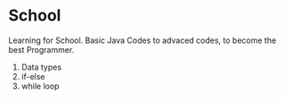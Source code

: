 # School
Learning for School. Basic Java Codes to advaced codes, to become the best Programmer. 

1. Data types
2. if-else
3. while loop
